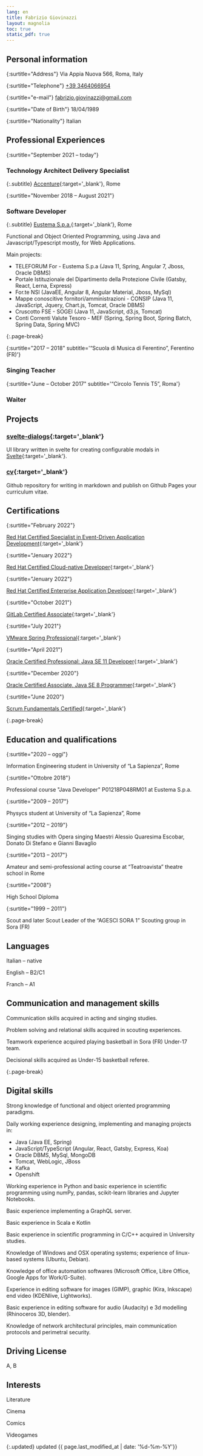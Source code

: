 ```yaml
---
lang: en
title: Fabrizio Giovinazzi
layout: magnolia
toc: true
static_pdf: true
---
```


## Personal information

{:surtitle="Address"}
Via Appia Nuova 566, Roma, Italy

{:surtitle="Telephone"}
[+39 3464066954](tel:+393464066954)

{:surtitle="e-mail"}
<fabrizio.giovinazzi@gmail.com>

{:surtitle="Date of Birth"}
18/04/1989

{:surtitle="Nationality"}
Italian

## Professional Experiences

{:surtitle="September 2021 – today"}

### Technology Architect Delivery Specialist

{:.subtitle}
[Accenture](https://www.accenture.com/){:target='\_blank'}, Rome

{:surtitle="November 2018 – August 2021"}

### Software Developer

{:.subtitle}
[Eustema S.p.a.](http://www.eustema.it){:target='\_blank'}, Rome

Functional and Object Oriented Programming, using Java and Javascript/Typescript mostly, for Web Applications.

Main projects:

- TELEFORUM For - Eustema S.p.a (Java 11, Spring, Angular 7, Jboss, Oracle DBMS)
- Portale Istituzionale del Dipartimento della Protezione Civile (Gatsby, React, Lerna, Express)
- For.te NSI (JavaEE, Angular 8, Angular Material, Jboss, MySql)
- Mappe conoscitive fornitori/amministrazioni - CONSIP (Java 11, JavaScript, Jquery, Chart.js, Tomcat, Oracle DBMS)
- Cruscotto FSE - SOGEI (Java 11, JavaScript, d3.js, Tomcat)
- Conti Correnti Valute Tesoro - MEF (Spring, Spring Boot, Spring Batch, Spring Data, Spring MVC)

{:.page-break}

{:surtitle="2017 – 2018" subtitle='“Scuola di Musica di Ferentino”, Ferentino (FR)'}

### Singing Teacher

{:surtitle="June – October 2017" subtitle='“Circolo Tennis T5”, Roma'}

### Waiter

## Projects

### [svelte-dialogs](https://github.com/bibizio/svelte-dialogs){:target='\_blank'}

UI library written in svelte for creating configurable modals in [Svelte](https://svelte.dev/){:target='\_blank'}.

### [cv](https://github.com/bibizio/cv){:target='\_blank'}

Github repository for writing in markdown and publish on Github Pages your curriculum vitae.

## Certifications

{:surtitle="February 2022"}

[Red Hat Certified Specialist in Event-Driven Application Development](https://rhtapps.redhat.com/certifications/badge/verify/FMS5RTXOG74SVLAAKANM3GRV64AEQU3CUPSQX2KSDXT6RW46LQ3X24IDK3QSZJBTVRRM7YVWCBA4LHOTDBFCJN4RUVIZUN2NSCACUSQ=){:target='\_blank'}

{:surtitle="Jenuary 2022"}

[Red Hat Certified Cloud-native Developer](https://rhtapps.redhat.com/certifications/badge/verify/FMS5RTXOG74SVLAAKANM3GRV64AEQU3CUPSQX2KSDXT6RW46LQ33DOYCYC37B2IAWB4Y65IONGYDQ4U5NQYTCNA62RUWOCM34WWBUYQ=){:target='\_blank'}

{:surtitle="Jenuary 2022"}

[Red Hat Certified Enterprise Application Developer](https://rhtapps.redhat.com/certifications/badge/verify/FMS5RTXOG74SVLAAKANM3GRV64AEQU3CUPSQX2KSDXT6RW46LQ3TDKGZ4OQQD6K2ZRZ7NYKH5QQYM4U5NQYTCNA62RUWOCM34WWBUYQ=){:target='\_blank'}

{:surtitle="October 2021"}

[GitLab Certified Associate](https://gitlab.badgr.com/public/assertions/gxAz071nR06hjySg1_2wlA){:target='\_blank'}

{:surtitle="July 2021"}

[VMware Spring Professional](https://www.credly.com/badges/c1351dbb-fa01-4706-ac7f-e27759bdf517){:target='\_blank'}

{:surtitle="April 2021"}

[Oracle Certified Professional: Java SE 11 Developer](https://catalog-education.oracle.com/pls/certview/sharebadge?id=AFFAEC24F6B86B7EE1412D608F1976C0DC2890816C216B1333EC515BF9C31BB7){:target='\_blank'}

{:surtitle="December 2020"}

[Oracle Certified Associate, Java SE 8 Programmer](https://www.credly.com/badges/abbf87ca-f8d1-46ce-8931-31f6c16d15a3){:target='\_blank'}

{:surtitle="June 2020"}

[Scrum Fundamentals Certified](https://www.scrumstudy.com/certification/verify?type=SFC&number=789421){:target='\_blank'}

{:.page-break}

## Education and qualifications

{:surtitle="2020 – oggi"}

Information Engineering student in University of “La Sapienza”, Rome

{:surtitle="Ottobre 2018"}

Professional course "Java Developer" P01218P048RM01 at Eustema S.p.a.

{:surtitle="2009 – 2017"}

Physycs student at University of “La Sapienza”, Rome

{:surtitle="2012 – 2019"}

Singing studies with Opera singing Maestri Alessio Quaresima Escobar, Donato Di Stefano e Gianni Bavaglio

{:surtitle="2013 – 2017"}

Amateur and semi-professional acting course at “Teatroavista” theatre school in Rome

{:surtitle="2008"}

High School Diploma

{:surtitle="1999 – 2011"}

Scout and later Scout Leader of the “AGESCI SORA 1” Scouting group in Sora (FR)

## Languages

Italian – native

English – B2/C1

Franch – A1

## Communication and management skills

Communication skills acquired in acting and singing studies.

Problem solving and relational skills acquired in scouting experiences.

Teamwork experience acquired playing basketball in Sora (FR) Under-17 team.

Decisional skills acquired as Under-15 basketball referee.

{:.page-break}

## Digital skills

Strong knowledge of functional and object oriented programming paradigms.

Daily working experience designing, implementing and managing projects in:

- Java (Java EE, Spring)
- JavaScript/TypeScript (Angular, React, Gatsby, Express, Koa)
- Oracle DBMS, MySql, MongoDB
- Tomcat, WebLogic, JBoss
- Kafka
- Openshift

Working experience in Python and basic experience in scientific programming using numPy, pandas, scikit-learn libraries and Jupyter Notebooks.

Basic experience implementing a GraphQL server.

Basic experience in Scala e Kotlin

Basic experience in scientific programming in C/C++ acquired in University studies.

Knowledge of Windows and OSX operating systems; experience of linux-based systems (Ubuntu, Debian).

Knowledge of office automation softwares (Microsoft Office, Libre Office, Google Apps for Work/G-Suite).

Experience in editing software for images (GIMP), graphic (Kira, Inkscape) end video (KDENlive, Lightworks).

Basic experience in editing software for audio (Audacity) e 3d modelling (Rhinoceros 3D, blender).

Knowledge of network architectural principles, main communication protocols and perimetral security.

## Driving License

A, B

## Interests

Literature

Cinema

Comics

Videogames

{:.updated}
updated {{ page.last_modified_at | date: '%d-%m-%Y'}}
